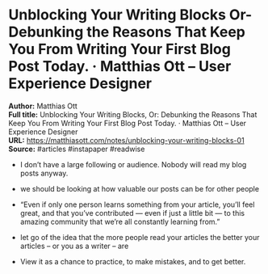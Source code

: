 # Unblocking Your Writing Blocks  Or- Debunking the Reasons That Keep You From Writing Your First Blog Post Today. · Matthias Ott – User Experience Designer

**Author:** Matthias Ott  
**Full title:** Unblocking Your Writing Blocks, Or: Debunking the Reasons That Keep You From Writing Your First Blog Post Today. · Matthias Ott – User Experience Designer  
**URL:** https://matthiasott.com/notes/unblocking-your-writing-blocks-01  
**Source:** #articles #instapaper #readwise

- I don’t have a large following or audience. Nobody will read my blog posts anyway. 
   
- we should be looking at how valuable our posts can be for other people 
   
- “Even if only one person learns something from your article, you’ll feel great, and that you’ve contributed — even if just a little bit — to this amazing community that we’re all constantly learning from.” 
   
- let go of the idea that the more people read your articles the better your articles – or you as a writer – are 
   
- View it as a chance to practice, to make mistakes, and to get better. 
   
